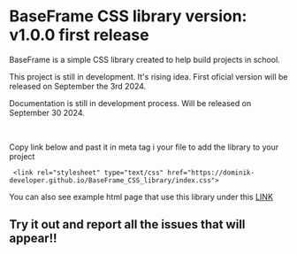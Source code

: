 
# BaseFrame CSS library version: v1.0.0 first release

BaseFrame is a simple CSS library created to help build projects in school.

This project is still in development. It's rising idea. First oficial version will be released on September the 3rd 2024.

Documentation is still in development process. Will be released on September 30 2024.

<br>

Copy link below and past it in meta tag i your file to add the library to your project

     <link rel="stylesheet" type="text/css" href="https://dominik-developer.github.io/BaseFrame_CSS_library/index.css"> 

You can also see example html page that use this library under this <a href ="https://dominik-developer.github.io/BaseFrame_CSS_library/example.html" >LINK</a>

## Try it out and report all the issues that will appear!!

